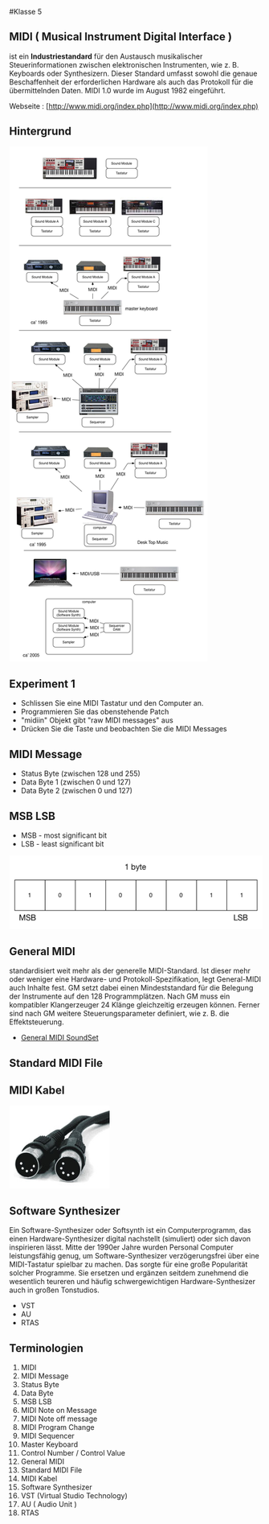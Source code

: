 #Klasse 5

## MIDI ( Musical Instrument Digital Interface )
ist ein **Industriestandard** für den Austausch musikalischer Steuerinformationen zwischen elektronischen Instrumenten, wie z. B. Keyboards oder Synthesizern. Dieser Standard umfasst sowohl die genaue Beschaffenheit der erforderlichen Hardware als auch das Protokoll für die übermittelnden Daten. MIDI 1.0 wurde im August 1982 eingeführt.

Webseite : [http://www.midi.org/index.php](http://www.midi.org/index.php)

## Hintergrund
![](Klasse5/MIDI_Idee.png)





## Experiment 1

- Schlissen Sie eine MIDI Tastatur und den Computer an.
- Programmieren Sie das obenstehende Patch
- "midiin" Objekt gibt "raw MIDI messages" aus
- Drücken Sie die Taste und beobachten Sie die MIDI Messages


## MIDI Message

- Status Byte (zwischen 128 und 255)
- Data Byte 1 (zwischen 0 und 127)
- Data Byte 2 (zwischen 0 und 127)





## MSB LSB

- MSB - most significant bit
- LSB - least significant bit

![](Klasse5/msb_lsb.png)

## General MIDI
standardisiert weit mehr als der generelle MIDI-Standard. Ist dieser mehr oder weniger eine Hardware- und Protokoll-Spezifikation, legt General-MIDI auch Inhalte fest. GM setzt dabei einen Mindeststandard für die Belegung der Instrumente auf den 128 Programmplätzen. Nach GM muss ein kompatibler Klangerzeuger 24 Klänge gleichzeitig erzeugen können. Ferner sind nach GM weitere Steuerungsparameter definiert, wie z. B. die Effektsteuerung.

- [General MIDI SoundSet](http://www.midi.org/techspecs/gm1sound.php)


## Standard MIDI File



## MIDI Kabel

![midi-cable.jpg](Klasse5/midi-cable.jpg)

## Software Synthesizer
Ein Software-Synthesizer oder Softsynth ist ein Computerprogramm, das einen Hardware-Synthesizer digital nachstellt (simuliert) oder sich davon inspirieren lässt. Mitte der 1990er Jahre wurden Personal Computer leistungsfähig genug, um Software-Synthesizer verzögerungsfrei über eine MIDI-Tastatur spielbar zu machen. Das sorgte für eine große Popularität solcher Programme. Sie ersetzen und ergänzen seitdem zunehmend die wesentlich teureren und häufig schwergewichtigen Hardware-Synthesizer auch in großen Tonstudios.

- VST
- AU
- RTAS

## Terminologien

1. MIDI
2. MIDI Message
3. Status Byte
4. Data Byte
3. MSB LSB
4. MIDI Note on Message
5. MIDI Note off message
6. MIDI Program Change
7. MIDI Sequencer
8. Master Keyboard
9. Control Number / Control Value
4. General MIDI
5. Standard MIDI File
6. MIDI Kabel
7. Software Synthesizer
8. VST  (Virtual Studio Technology)
9. AU ( Audio Unit )
10. RTAS
